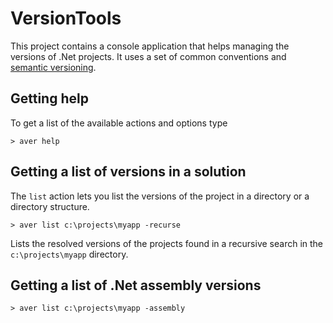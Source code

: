 VersionTools
============

This project contains a console application that helps managing the versions of .Net projects. It uses a set of common conventions and [semantic versioning](http://semver.org/spec/v2.0.0.html).

Getting help
------------

To get a list of the available actions and options type

```batchfile
> aver help
```

Getting a list of versions in a solution
----------------------------------------

The `list` action lets you list the versions of the project in a directory or a directory structure.

```batchfile
> aver list c:\projects\myapp -recurse
```

Lists the resolved versions of the projects found in a recursive search in the `c:\projects\myapp` directory.

Getting a list of .Net assembly versions
----------------------------------------

```batchfile
> aver list c:\projects\myapp -assembly
```